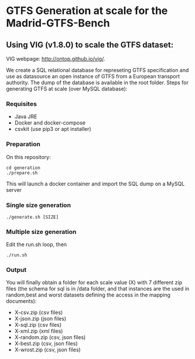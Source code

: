 # GTFS Generation at scale for the Madrid-GTFS-Bench

## Using VIG (v1.8.0) to scale the GTFS dataset:
VIG webpage: http://ontop.github.io/vig/.

We create a SQL relational database for represeting GTFS specification and use as datasource an open instance of GTFS from a European transport authority. The dump of the database is available in the root folder. Steps for generating GTFS at scale (over MySQL database):

### Requisites

- Java JRE
- Docker and docker-compose
- csvkit (use pip3 or apt installer)

### Preparation

On this repository:

```
cd generation
./prepare.sh
```

This will launch a docker container and import the SQL dump on a MySQL server

### Single size generation

```
./generate.sh [SIZE]
```

### Multiple size generation

Edit the run.sh loop, then

```
./run.sh
```

### Output

You will finally obtain a folder for each scale value (X) with 7 different zip files (the schema for sql is in /data folder, and that instances are the used in random,best and worst datasets defining the access in the mapping documents):
 - X-csv.zip (csv files)
 - X-json.zip (json files)
 - X-sql.zip (csv files)
 - X-xml.zip (xml files)
 - X-random.zip (csv, json files)
 - X-best.zip (csv, json files)
 - X-wrost.zip (csv, json files)


